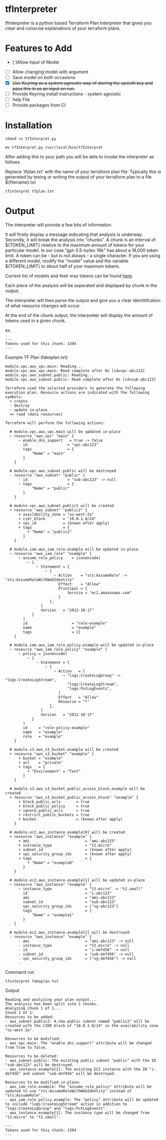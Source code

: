# tfInterpreter

tfInterpreter is a python based Terraform Plan Interpreter that gives you clear and conscise explanations of your terraform plans.

# Features to Add
- [ ]Allow input of Model
- [ ] Allow changing model with argument
- [ ] Save model on both occasions
- [x] ~~Use Keyring as a system agnostic way of storing the openAI key and pass this in as an input on run.~~
- [ ] Provide Keyring install instructions - system agnostic
- [ ] help File
- [ ] Provide packages from CI

# Installation



```
chmod +x tfInterpret.py
```

```
mv tfInterpret.py /usr/local/bin/tfInterpret
```

After adding this to your path you will be able to invoke the interpreter as follows

Replace 'tfplan.txt' with the name of your terraform plan file. Typically this is generated by teeing or writing the output of your terraform plan to a file ${filename}.txt
```
tfinterpret tfplan.txt 
```

# Output

The interpreter will provide a few bits of information.

It will firstly display a message indicating that analysis is underway.
Secondly, it will break the analysis into "chunks". A chunk is an interval of ${TOKEN_LIMIT} relative to the maximum amount of tokens for your particular model. In our case "gpt-3.5-turbo-16k" has about a 16,000 token limit. A token can be - but is not always - a single character. If you are using a different model, modify the "model" value and the variable ${TOKEN_LIMIT} to about half of your maximum tokens.

Current list of models and their max tokens can be found [here](https://help.openai.com/en/articles/5832130-what-s-changed-with-engine-names-and-best-practices).

Each piece of the analysis will be separated and displayed by chunk in the output.

The interpreter will then parse the output and give you a clear identitifcation of what resource changes will occur.

At the end of the chunk output, the interpreter will display the amount of tokens used in a given chunk.

ex.

```
---
Tokens used for this chunk: 1394
---
```


Example TF Plan (fakeplan.txt)

```
module.vpc.aws_vpc.main: Reading...
module.vpc.aws_vpc.main: Read complete after 0s [id=vpc-abc123]
module.vpc.aws_subnet.public: Reading...
module.vpc.aws_subnet.public: Read complete after 0s [id=sub-abc123]

Terraform used the selected providers to generate the following execution plan. Resource actions are indicated with the following symbols:
  + create
  - destroy
  ~ update in-place
  <= read (data resources)

Terraform will perform the following actions:

  # module.vpc.aws_vpc.main will be updated in-place
  ~ resource "aws_vpc" "main" {
      ~ enable_dns_support   = true -> false
        id                  = "vpc-abc123"
        tags                = {
            "Name" = "main"
        }
    }

  # module.vpc.aws_subnet.public will be destroyed
  - resource "aws_subnet" "public" {
      - id                  = "sub-abc123" -> null
      - tags                = {
            "Name" = "public"
        }
    }

  # module.vpc.aws_subnet.public2 will be created
  + resource "aws_subnet" "public2" {
      + availability_zone = "us-west-2a"
      + cidr_block        = "10.0.1.0/24"
      + vpc_id            = (known after apply)
      + tags              = {
          + "Name" = "public2"
        }
    }

  # module.iam.aws_iam_role.example will be updated in-place
  ~ resource "aws_iam_role" "example" {
      ~ assume_role_policy    = jsonencode(
          ~ {
              ~ Statement = [
                  ~ {
                      ~ Action    = "sts:AssumeRole" -> "sts:AssumeRoleWithWebIdentity"
                        Effect    = "Allow"
                        Principal = {
                            Service = "ec2.amazonaws.com"
                        }
                    },
                ]
                Version   = "2012-10-17"
            }
        )
        id                    = "role-example"
        name                  = "example"
        tags                  = {}
    }

  # module.iam.aws_iam_role_policy.example will be updated in-place
  ~ resource "aws_iam_role_policy" "example" {
      ~ policy = jsonencode(
          ~ {
              ~ Statement = [
                  ~ {
                      ~ Action   = [
                          ~ "logs:CreateLogGroup" -> "logs:CreateLogStream",
                            "logs:CreateLogStream",
                            "logs:PutLogEvents",
                        ]
                        Effect   = "Allow"
                        Resource = "*"
                    },
                ]
                Version   = "2012-10-17"
            }
        )
        id     = "role-policy-example"
        name   = "example"
        role   = "example"
    }

  # module.s3.aws_s3_bucket.example will be created
  + resource "aws_s3_bucket" "example" {
      + bucket = "example"
      + acl    = "private"
      + tags   = {
          + "Environment" = "Test"
        }
    }

  # module.s3.aws_s3_bucket_public_access_block.example will be created
  + resource "aws_s3_bucket_public_access_block" "example" {
      + block_public_acls       = true
      + block_public_policy     = true
      + ignore_public_acls      = true
      + restrict_public_buckets = true
      + bucket                  = (known after apply)
    }

  # module.ec2.aws_instance.example[0] will be created
  + resource "aws_instance" "example" {
      + ami                         = "ami-abc123"
      + instance_type               = "t2.micro"
      + subnet_id                   = (known after apply)
      + vpc_security_group_ids      = (known after apply)
      + tags                        = {
          + "Name" = "example0"
        }
    }

  # module.ec2.aws_instance.example[1] will be updated in-place
  ~ resource "aws_instance" "example" {
      ~ instance_type               = "t2.micro" -> "t2.small"
        id                          = "i-abc123"
        ami                         = "ami-abc123"
        subnet_id                   = "sub-abc123"
        vpc_security_group_ids      = ["sg-abc123"]
        tags                        = {
            "Name" = "example1"
        }
    }

  # module.ec2.aws_instance.example[2] will be destroyed
  - resource "aws_instance" "example" {
      - ami                         = "ami-abc123" -> null
      - instance_type               = "t2.micro" -> null
      - id                          = "i-def456" -> null
      - subnet_id                   = "sub-def456" -> null
      - vpc_security_group_ids      = ["sg-def456"] -> null
      -

```
Command run 

```
tfinterpret fakeplan.txt
```

Output

```
Reading and analyzing your plan output...
The analysis has been split into 1 chunks.
Analyzing chunk 1 of 1...
Chunk 1 of 1:
Resources to be added:
- aws_subnet.public2: A new public subnet named "public2" will be created with the CIDR block of "10.0.1.0/24" in the availability zone "us-west-2a".

Resources to be modified:
- aws_vpc.main: The "enable_dns_support" attribute will be changed from true to false.

Resources to be deleted:
- aws_subnet.public: The existing public subnet "public" with the ID "sub-abc123" will be destroyed.
- aws_instance.example[2]: The existing EC2 instance with the ID "i-def456" and subnet "sub-def456" will be destroyed.

Resources to be modified in-place:
- aws_iam_role.example: The "assume_role_policy" attribute will be updated to use "sts:AssumeRoleWithWebIdentity" instead of "sts:AssumeRole".
- aws_iam_role_policy.example: The "policy" attribute will be updated to include "logs:CreateLogStream" action in addition to "logs:CreateLogGroup" and "logs:PutLogEvents".
- aws_instance.example[1]: The instance type will be changed from "t2.micro" to "t2.small".

---
Tokens used for this chunk: 1394
---
```